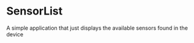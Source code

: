 SensorList
======
A simple application that just displays the available sensors found in the device
